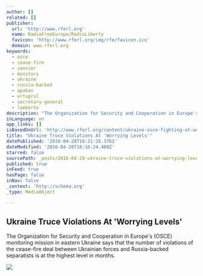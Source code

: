 ```yaml
---
author: []
related: []
publisher:
  url: 'http://www.rferl.org'
  name: RadioFreeEurope/RadioLiberty
  favicon: 'http://www.rferl.org/img/rfe/favicon.ico'
  domain: www.rferl.org
keywords:
  - osce
  - cease-fire
  - zannier
  - monitors
  - ukraine
  - russia-backed
  - apakan
  - ertugrul
  - secretary-general
  - lamberto
description: "The Organization for Security and Cooperation in Europe's (OSCE) monitoring mission in eastern Ukraine says that the number of violations of the cease-fire deal between Ukrainian forces and Russia-backed separatists is at the highest level in months."
inLanguage: en
app_links: []
isBasedOnUrl: 'http://www.rferl.org/content/ukraine-osce-fighting-at-worrying-levels/27704264.html'
title: "Ukraine Truce Violations At 'Worrying Levels'"
datePublished: '2016-04-28T18:21:26.376Z'
dateModified: '2016-04-28T18:16:24.409Z'
starred: false
sourcePath: _posts/2016-04-28-ukraine-truce-violations-at-worrying-levels.md
published: true
inFeed: true
hasPage: false
inNav: false
_context: 'http://schema.org'
_type: MediaObject

---
```

<article style=""><h1>Ukraine Truce Violations At 'Worrying Levels'</h1><p>The Organization for Security and Cooperation in Europe's (OSCE) monitoring mission in eastern Ukraine says that the number of violations of the cease-fire deal between Ukrainian forces and Russia-backed separatists is at the highest level in months.</p><img src="http://gdb.rferl.org/243f83d2-51ab-4ab0-95e8-d1715a86a6d8_tv_mw1024_mh1024_s.jpg" /></article>